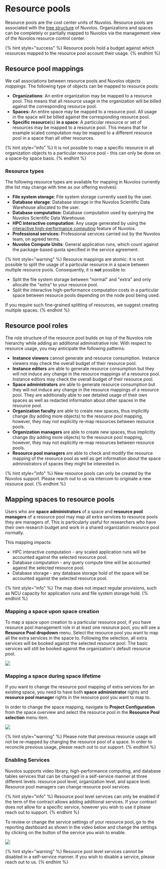 # Resource pools

Resource pools are the cost center units of Nuvolos. Resource pools are associated with the [tree structure](../../our-features/data-organization/) of Nuvolos. Organizations and spaces can be completely or partially mapped to Nuvolos via the management view of the Nuvolos resource control center.&#x20;

{% hint style="success" %}
Resource pools hold a budget against which resources mapped to the resource pool account their usage.
{% endhint %}

## Resource pool mappings

We call associations between resource pools and Nuvolos objects _mappings._ The following type of objects can be mapped to resource pools:

* **Organizations**: An entire organization may be mapped to a resource pool. This means that all resource usage in the organization will be billed against the corresponding resource pool.
* **Spaces:** An entire space may be mapped to a resource pool. All usage in the space will be billed against the corresponding resource pool.
* **Specific resource**(s) **in a space**: A particular resource or set of resources may be mapped to a resource pool. This means that for example scaled computation may be mapped to a different resource pool in a space than all other resources.

{% hint style="info" %}
It is not possible to map a specific resource in all organization objects to a particular resource pool - this can only be done on a space-by space basis.
{% endhint %}

### **Resource types**

The following resource types are available for mapping in Nuvolos currently (the list may change with time as our offering evolves):

* **File system storage**: File system storage currently used by the user.
* **Database storage**: Database storage in the Nuvolos Scientific Data Warehouse allocated to the user.
* **Database computation**: Database computation used by querying the Nuvolos Scientific Data Warehouse.
* **HPC interactive computation**: Any usage generated by using the [interactive high-performance computing](../../research/hpc-interactive.md) feature of Nuvolos.
* **Professional services:** Professional services carried out by the Nuvolos team, on agreed terms.
* **Nuvolos Compute Units**: General application runs, which count against the package-based quota specified in the service agreement.

{% hint style="warning" %}
Resource mappings are atomic: it is not possible to split the usage of a particular resource in a space between multiple resource pools. Consequently, it is **not** possible to:

* Split the file system storage between "normal" and "extra" and only allocate the "extra" to your resource pool.&#x20;
* Split the interactive high-performance computation costs in a particular space between resource pools depending on the node pool being used.

If you require such fine-grained splitting of resources, we suggest creating multiple spaces.
{% endhint %}

## Resource pool roles

The role structure of the resource pool builds on top of the Nuvolos role hierarchy while adding an additional administrative role. With respect to resource usage, you may anticipate the following patterns:

* **Instance viewers** cannot generate and resource consumption. Instance viewers may check the overall budget of their resource pool.
* **Instance editors** are able to generate resource consumption but they will not induce any change in the resource mappings of a resource pool. Instance editors may check the overall budget of their resource pool.
* **Space administrators** are able to generate resource consumption but they will not induce any change in the resource mappings of a resource pool. They are additionally able to see detailed usage of their own spaces as well as redacted information about other spaces in the resource pool.
* **Organization faculty** are able to create new spaces, thus implicitly change (by adding more objects) to the resource pool mapping, however, they may not explicitly re-map resources between resource pools.
* **Organization managers** are able to create new spaces, thus implicitly change (by adding more objects) to the resource pool mapping, however, they may not explicitly re-map resources between resource pools.
* **Resource pool managers** are able to check and modify the resource mapping of the resource pool as well as get information about the space administrators of spaces they might be interested in.

{% hint style="info" %}
New resource pools can only be created by the Nuvolos support. Please reach out to us via intercom to originate a new resource pool.
{% endhint %}

## Mapping spaces to resource pools

Users who are **space administrators** of a space and **resource pool managers** of a resource pool may map all extra services to resource pools they are managers of. This is particularly useful for researchers who have their own research budget and work in a shared organization resource pool normally.

This mapping impacts:

* HPC interactive computation - any scaled application runs will be accounted against the selected resource pool.
* Database computation - any query compute time will be accounted against the selected resource pool.
* Database storage - any database storage hold of the space will be accounted against the selected resource pool.

{% hint style="info" %}
The map does not impact regular provisions, such as NCU capacity for application runs and file system storage hold.
{% endhint %}

### Mapping a space upon space creation

To map a space upon creation to a particular resource pool, if you have resource pool management role in at least one resource pool, you will see a **Resource Pool dropdown** menu. Select the resource pool you want to map all the extra services in the space to. Following the selection, all extra services will be booked against the selected resource pool. The basic services will still be booked against the organization's default resource pool.

![](../../.gitbook/assets/map\_rp\_at\_space\_c\_ed.gif)

### Mapping a space during space lifetime

If you want to change the resource pool mapping of extra services for an existing space, you need to have both **space administrator** rights and **resource pool manager** rights in the resource pool you want to map to.&#x20;

In order to change the space mapping, navigate to **Project Configuration** from the space overview and select the resource pool in the **Resource Pool selection** menu item.

![](../../.gitbook/assets/map\_rp\_later\_ed.gif)

{% hint style="warning" %}
Please note that previous resource usage will not be re-mapped by changing the resource pool of a space. In order to reconcile previous usage, please reach out to our support.
{% endhint %}

### Enabling Services

Nuvolos supports video library, high-performance computing, and database tables services that can be changed in a self-service manner at three different levels: resource pool level, organization level, and space level. Resource pool managers can change resource pool services.

{% hint style="info" %}
Resource pool level services can only be enabled if the term of the contract allows adding additional services. If your contract does not allow for a specific service, however you wish to use it please reach out to support.
{% endhint %}

To review or change the service settings of your resource pool, go to the reporting dashboard as shown in the video below and change the settings by clicking on the button of the service you wish to enable.

![](../../.gitbook/assets/rp\_service.gif)

{% hint style="warning" %}
Resource pool level services cannot be disabled in a self-service manner. If you wish to disable a service, please reach out to us.&#x20;
{% endhint %}

